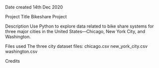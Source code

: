 Date created
14th Dec 2020

Project Title
Bikeshare Project

Description
Use Python to explore data related to bike share systems for three major cities in the United States—Chicago, New York City, and Washington.

Files used
The three city dataset files:
chicago.csv new_york_city.csv washington.csv

Credits
